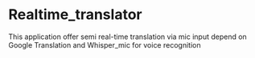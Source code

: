 # Realtime_translator
This application offer semi real-time translation via mic input depend on Google Translation and Whisper_mic for voice recognition
